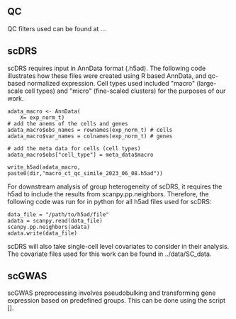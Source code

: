 ## QC
QC filters used can be found at ...

## scDRS
scDRS requires input in AnnData format (.h5ad). The following code illustrates how these files were created using R based AnnData, and qc-based normalized expression. Cell types used included "macro" (large-scale cell types) and "micro" (fine-scaled clusters) for the purposes of our work.

```
adata_macro <- AnnData(
    X= exp_norm_t)
# add the anems of the cells and genes
adata_macro$obs_names = rownames(exp_norm_t) # cells
adata_macro$var_names = colnames(exp_norm_t) # genes

# add the meta data for cells (cell types)
adata_macro$obs["cell_type"] = meta_data$macro

write_h5ad(adata_macro, paste0(dir,"macro_ct_qc_simile_2023_06_08.h5ad"))
```

For downstream analysis of group heterogeneity of scDRS, it requires the h5ad to include the results from scanpy.pp.neighbors. Therefore, the following code was run for in python for all h5ad files used for scDRS:

```
data_file = "/path/to/h5ad/file"
adata = scanpy.read(data_file)
scanpy.pp.neighbors(adata)
adata.write(data_file)
```
scDRS will also take single-cell level covariates to consider in their analysis. The covariate files used for this work can be found in ../data/SC_data.

## scGWAS
scGWAS preprocessing involves pseudobulking and transforming gene expression based on predefined groups. This can be done using the script [].

